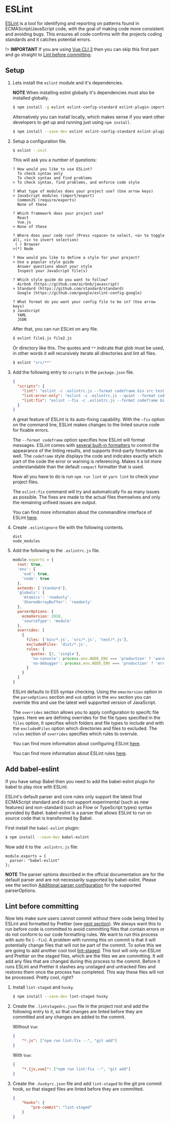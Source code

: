 # ESLint

[ESLint](https://eslint.org) is a tool for identifying and reporting on patterns found in ECMAScript/JavaScript code, with the goal of making code more consistent and avoiding bugs. This ensures all code confirms with the projects coding standards and it catches potential errors.

!> **IMPORTANT** If you are using [Vue CLI 3](https://cli.vuejs.org/) then you can skip this first part and go straight to [Lint before committing](#lint-before-committing).

## Setup

1. Lets install the `eslint` module and it's dependencies.

    **NOTE** When installing eslint globally it's dependencies must also be installed globally.
    
    ```bash
    $ npm install -g eslint eslint-config-standard eslint-plugin-import eslint-plugin-node eslint-plugin-promise eslint-plugin-standard
    ```
    
    Alternatively you can install locally, which makes sense if you want other developers to get up and running just using `npm install`.

    ```bash
    $ npm install --save-dev eslint eslint-config-standard eslint-plugin-import eslint-plugin-node eslint-plugin-promise eslint-plugin-standard
    ```

2. Setup a configuration file.

    ```bash
    $ eslint --init
    ```

    This will ask you a number of questions:
    
    ```
    ? How would you like to use ESLint?
      To check syntax only
      To check syntax and find problems
    > To check syntax, find problems, and enforce code style
    
    ? What type of modules does your project use? (Use arrow keys)
    > JavaScript modules (import/export)
      CommonJS (require/exports)
      None of these
      
    ? Which framework does your project use?
      React
      Vue.js
    > None of these

    ? Where does your code run? (Press <space> to select, <a> to toggle all, <i> to invert selection)
     ( ) Browser
    >(*) Node

    ? How would you like to define a style for your project?
    > Use a popular style guide
      Answer questions about your style
      Inspect your JavaScript file(s)

    ? Which style guide do you want to follow?
      Airbnb (https://github.com/airbnb/javascript)
    > Standard (https://github.com/standard/standard)
      Google (https://github.com/google/eslint-config-google)
    
    ? What format do you want your config file to be in? (Use arrow keys)
    ❯ JavaScript
      YAML
      JSON
    ```

    After that, you can run ESLint on any file.
    
    ```bash
    $ eslint file1.js file2.js
    ```

    Or directory like this. The quotes and `**` indicate that glob must be used, in other words it will recursively iterate all directories and lint all files.

    ```bash
    $ eslint "src/**"
    ```

3. Add the following entry to `scripts` in the `package.json` file.

   ```json
   {
     "scripts": {
       "lint": "eslint -c .eslintrc.js --format codeframe bin src tests",
       "lint:error-only": "eslint -c .eslintrc.js --quiet --format codeframe bin src tests",
       "lint:fix": "eslint --fix -c .eslintrc.js --format codeframe bin src tests"
     }
   }
   ```

    A great feature of ESLint is its auto-fixing capability. With the `–fix` option on the command line, ESLint makes changes to the linted source code for fixable errors.

    The `--format codeframe` option specifies how ESLint will format messages. ESLint comes with [several built-in formatters](https://eslint.org/docs/user-guide/formatters/) to control the appearance of the linting results, and supports third-party formatters as well. The `codeframe` style displays the code and indicates exactly which part of the code the error or warning is referencing. Makes it a lot more understandable than the default `compact` formatter that is used.

   Now all you have to do is run `npm run lint` or `yarn lint` to check your project files.

   The `eslint:fix` command will try and automatically fix as many issues as possible. The fixes are made to the actual files themselves and only the remaining unfixed issues are output.

   You can find more information about the commandline interface of ESLint [here](https://eslint.org/docs/user-guide/command-line-interface).

4. Create `.eslintignore` file with the following contents.

   ```
   dist
   node_modules
   ```

5. Add the following to the `.eslintrc.js` file.

    ```js
    module.exports = {
      root: true,
      'env': {
        'es6': true,
        'node': true
      },
      extends: ['standard'],
      'globals': {
        'Atomics': 'readonly',
        'SharedArrayBuffer': 'readonly'
      },
      parserOptions: {
        ecmaVersion: 2018,
        'sourceType': 'module'
      },
      overrides: [
        {
          files: ['bin/*.js', 'src/*.js', 'test/*.js'],
          excludedFiles: 'dist/*.js',
          rules: {
            quotes: [2, 'single'],
            'no-console': process.env.NODE_ENV === 'production' ? 'warn' : 'off',
            'no-debugger': process.env.NODE_ENV === 'production' ? 'error' : 'off'
          }
        }
      ]
    }
    ```

   ESLint defaults to ES5 syntax checking. Using the `emacVersion` option in the `parseOptions` section and `es6` option in the `env` section you can override this and use the latest well supported version of JavaScript.

   The `overrides` section allows you to apply configuration to specifc file types. Here we are defining overrides for the file types specified in the `files` option, It specifies which folders and file types to include and with the `excludedFiles` option which directories and files to excluded. The `rules` section of `overrides` specifies which rules to overrule.

   You can find more information about configuring ESLint [here](https://eslint.org/docs/user-guide/configuring).

   You can find more information about ESLint rules [here](https://eslint.org/docs/rules/).

## Add babel-eslint

If you have setup Babel then you need to add the babel-eslint plugin for babel to play nice with ESLint.

ESLint's default parser and core rules only support the latest final ECMAScript standard and do not support experimental (such as new features) and non-standard (such as Flow or TypeScript types) syntax provided by Babel. babel-eslint is a parser that allows ESLint to run on source code that is transformed by Babel.

First install the `babel-eslint` plugin:

```bash
$ npm install --save-dev babel-eslint
```

Now add it to the `.eslintrc.js` file:

```
module.exports = {
  parser: "babel-eslint"
};
```

**NOTE** The parser options described in the official documentation are for the default parser and are not necessarily supported by babel-eslint. Please see the section [Additional parser configuration](https://github.com/babel/babel-eslint#additional-parser-configuration) for the supported parserOptions.

## Lint before committing

Now lets make sure users cannot commit without there code being linted by ESLint and formatted by Prettier (see [next section](sections/4-tooling/prettier.md)). We always want this to run before code is committed to avoid committing files that contain errors or do not conform to our code formatting rules. We want to run this process with auto fix (`--fix`). A problem with running this on commit is that it will potentially change files that will not be part of the commit. To solve this we are going to add another cool tool [lint-staged](https://github.com/okonet/lint-staged). This tool will only run ESLint and Prettier on the staged files, which are the files we are committing. It will add any files that are changed during this process to the commit. Before it runs ESLint and Prettier it stashes any unstaged and untracked files and restores them once the process has completed. This way these files will not be processed. Pretty cool, right?

1. Install `lint-staged` and `husky`.

   ```bash
   $ npm install --save-dev lint-staged husky
   ```

2. Create the `.lintstagedrc.json` file in the project root and add the following entry to it, so that changes are linted before they are committed and any changes are added to the commit.

    Without `Vue`:
    
    ```json
    {
        "*.js": ["npm run lint:fix --", "git add"]
    }
    ```
    
    With `Vue`:
    
    ```json
    {
        "*.{js,vue}": ["npm run lint:fix --", "git add"]
    }
    ```

3. Create the `.huskyrc.json` file and add `lint-staged` to the git pre commit hook, so that staged files are linted before they are committed.

    ```json
    {
        "hooks": {
            "pre-commit": "lint-staged"
        }
    }
    ```

